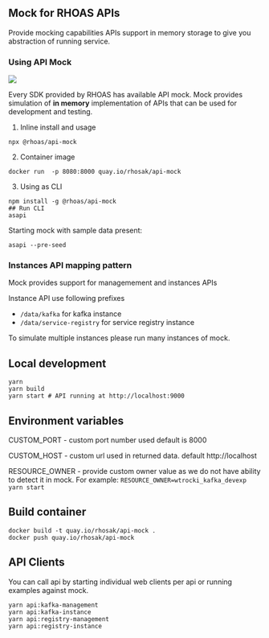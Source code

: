 ## Mock for RHOAS APIs

Provide mocking capabilities 
APIs support in memory storage to give you abstraction of running service.

### Using API Mock

![](https://img.shields.io/npm/v/@rhoas/api-mock)

Every SDK provided by RHOAS has available API mock.
Mock provides simulation of  **in memory** implementation of APIs that 
can be used for development and testing.


1. Inline install and usage
```
npx @rhoas/api-mock
```

2. Container image

```
docker run  -p 8080:8000 quay.io/rhosak/api-mock
```

3. Using as CLI

```
npm install -g @rhoas/api-mock
## Run CLI
asapi
```

Starting mock with sample data present:

```shell
asapi --pre-seed
```

### Instances API mapping pattern

Mock provides support for managemement and instances APIs

Instance API use following prefixes

- `/data/kafka` for kafka instance
- `/data/service-registry` for service registry instance

To simulate multiple instances please run many instances of mock.

## Local development

```
yarn
yarn build
yarn start # API running at http://localhost:9000
```

## Environment variables

CUSTOM_PORT - custom port number used default is 8000

CUSTOM_HOST - custom url used in returned data. default http://localhost

RESOURCE_OWNER - provide custom owner value as we do not have ability to detect it in mock. 
For example: `RESOURCE_OWNER=wtrocki_kafka_devexp yarn start`

## Build container

```
docker build -t quay.io/rhosak/api-mock .
docker push quay.io/rhosak/api-mock
```

## API Clients

You can call api by starting individual web clients per api
or running examples against mock.

```
yarn api:kafka-management
yarn api:kafka-instance
yarn api:registry-management
yarn api:registry-instance
```
